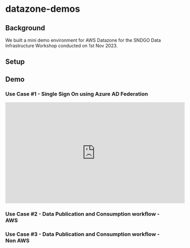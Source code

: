 # datazone-demos
## Background
We built a mini demo environment for AWS Datazone for the SNDGO Data Infrastructure Workshop conducted on 1st Nov 2023.

## Setup

## Demo 

### Use Case #1 - Single Sign On using Azure AD Federation

<iframe width="560" height="315" src="https://dwei4f633mwy3.cloudfront.net/datazone-demo-part-1-28Nov2023.mp4" frameborder="0" allowfullscreen></iframe>


### Use Case #2 - Data Publication and Consumption workflow - AWS

### Use Case #3 - Data Publication and Consumption workflow - Non AWS